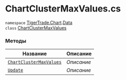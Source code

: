 
# ChartClusterMaxValues.cs
`namespace` [TigerTrade.Chart](../../../TigerTrade.Chart.md).[Data](../../../TigerTrade.Chart/Data.md)  
        `class` [ChartClusterMaxValues](../ChartClusterMaxValues.cs.md)

### Методы
| Название | Описание |
| --- | --- |
| [`ChartClusterMaxValues`](./Методы/ChartClusterMaxValues.md) | *Описание* |
| [`Update`](./Методы/Update.md) | *Описание* |
